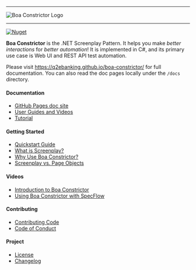 
---

![Boa Constrictor Logo](https://raw.githubusercontent.com/q2ebanking/boa-constrictor/main/logos/title/no-margin/png/logo-title-black-400x64.png)

---

[![Nuget](https://img.shields.io/nuget/v/Boa.Constrictor?label=NuGet%20Package)](https://www.nuget.org/packages/Boa.Constrictor/)

**Boa Constrictor** is the .NET Screenplay Pattern.
It helps you make *better interactions* for *better automation*!
It is implemented in C#, and its primary use case is Web UI and REST API test automation.

Please visit https://q2ebanking.github.io/boa-constrictor/ for full documentation.
You can also read the doc pages locally under the `/docs` directory.


#### Documentation

* [GitHub Pages doc site](https://q2ebanking.github.io/boa-constrictor/)
* [User Guides and Videos](https://q2ebanking.github.io/boa-constrictor/learning/user-guides-and-videos/)
* [Tutorial](https://q2ebanking.github.io/boa-constrictor/tutorial/overview/)


#### Getting Started

* [Quickstart Guide](https://q2ebanking.github.io/boa-constrictor/getting-started/quickstart/)
* [What is Screenplay?](https://q2ebanking.github.io/boa-constrictor/getting-started/screenplay/)
* [Why Use Boa Constrictor?](https://q2ebanking.github.io/boa-constrictor/getting-started/why-boa-constrictor/)
* [Screenplay vs. Page Objects](https://q2ebanking.github.io/boa-constrictor/getting-started/page-objects/)


#### Videos

* [Introduction to Boa Constrictor](https://youtu.be/i26B1afosCo)
* [Using Boa Constrictor with SpecFlow](https://www.youtube.com/watch?v=hJ_ni5s6vhA)


#### Contributing

* [Contributing Code](https://q2ebanking.github.io/boa-constrictor/contributing/contributing-code/)
* [Code of Conduct](https://q2ebanking.github.io/boa-constrictor/contributing/code-of-conduct/)


#### Project

* [License](LICENSE.md)
* [Changelog](CHANGELOG.md)
